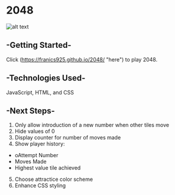 # 2048
![alt text](https://imgur.com/qK6VMpn "Screenshot")

## -Getting Started-
Click (https://franics925.github.io/2048/ "here") to play 2048.

## -Technologies Used-
JavaScript, HTML, and CSS

## -Next Steps-
1. Only allow introduction of a new number when other tiles move
2. Hide values of 0
3. Display counter for number of moves made
4. Show player history:
  * oAttempt Number
  * Moves Made
  * Highest value tile achieved
5. Choose attractice color scheme
6. Enhance CSS styling

